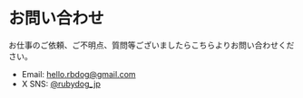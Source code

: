 # お問い合わせ

お仕事のご依頼、ご不明点、質問等ございましたらこちらよりお問い合わせください。

- Email: [hello.rbdog@gmail.com](hello.rbdog@gmail.com)
- X SNS: [@rubydog_jp](https://twitter.com/rubydog_jp)
